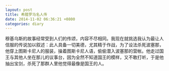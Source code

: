 ```yaml
---
layout: post
title: 希腊罗马名人传
date: 2014-11-02 06:36:21 +0800
categories: diary 
---
```


穆基乌斯的故事经常受到人们的传颂，内容不尽相同。我现在就挑选我认为最让人信服的传说加以叙述：此人具备一切美德，尤其精于作战，为了设法杀死波塞那，他穿上图斯卡尼人的服装，操着图斯卡尼人语，偷偷潜入波塞那的营帐。他走过国王与其他人坐在那儿的议事台，因为全然不知道国王的模样，又不敢打听，于是他抽出宝剑，杀死了那群人里他觉得最像是国王的人。
